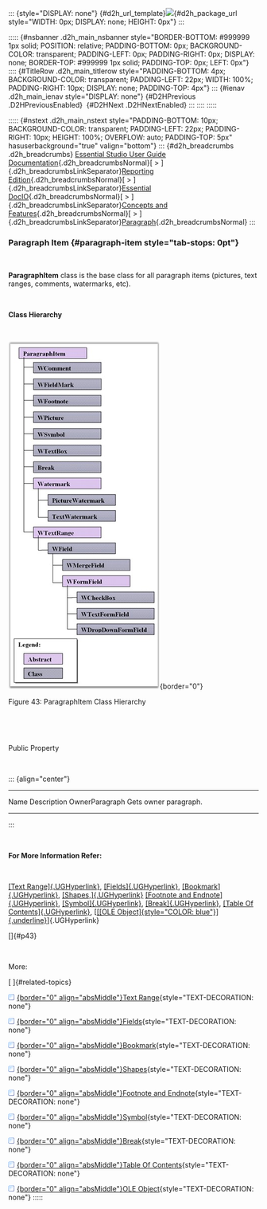 ::: {style="DISPLAY: none"}
[](ms-xhelp:///?Id=d2h_url_template){#d2h_url_template}![](!package_url!){#d2h_package_url style="WIDTH: 0px; DISPLAY: none; HEIGHT: 0px"}
:::

::::: {#nsbanner .d2h_main_nsbanner style="BORDER-BOTTOM: #999999 1px solid; POSITION: relative; PADDING-BOTTOM: 0px; BACKGROUND-COLOR: transparent; PADDING-LEFT: 0px; PADDING-RIGHT: 0px; DISPLAY: none; BORDER-TOP: #999999 1px solid; PADDING-TOP: 0px; LEFT: 0px"}
:::: {#TitleRow .d2h_main_titlerow style="PADDING-BOTTOM: 4px; BACKGROUND-COLOR: transparent; PADDING-LEFT: 22px; WIDTH: 100%; PADDING-RIGHT: 10px; DISPLAY: none; PADDING-TOP: 4px"}
::: {#ienav .d2h_main_ienav style="DISPLAY: none"}
[](ms-xhelp:///?Id=2ca51ad2-2f2e-40ba-9220-4c0bdf3eba1b){#D2HPrevious .D2HPreviousEnabled}  [](ms-xhelp:///?Id=5bbf911e-d8da-438d-a30b-115f1ac2b02a){#D2HNext .D2HNextEnabled}
:::
::::
:::::

::::: {#nstext .d2h_main_nstext style="PADDING-BOTTOM: 10px; BACKGROUND-COLOR: transparent; PADDING-LEFT: 22px; PADDING-RIGHT: 10px; HEIGHT: 100%; OVERFLOW: auto; PADDING-TOP: 5px" hasuserbackground="true" valign="bottom"}
::: {#d2h_breadcrumbs .d2h_breadcrumbs}
[Essential Studio User Guide Documentation](ms-xhelp:///?Id=12457748-09e3-4d74-a240-8e049cedf030){.d2h_breadcrumbsNormal}[ \> ]{.d2h_breadcrumbsLinkSeparator}[Reporting Edition](ms-xhelp:///?Id=027aa5b6-6676-4f93-ad23-c20e8c45792e){.d2h_breadcrumbsNormal}[ \> ]{.d2h_breadcrumbsLinkSeparator}[Essential DocIO](ms-xhelp:///?Id=b88d77b3-4c51-460f-a761-d2ef6d5b0ca6){.d2h_breadcrumbsNormal}[ \> ]{.d2h_breadcrumbsLinkSeparator}[Concepts and Features](ms-xhelp:///?Id=c1881696-52ce-4414-9f3d-97433d8e9775){.d2h_breadcrumbsNormal}[ \> ]{.d2h_breadcrumbsLinkSeparator}[Paragraph](ms-xhelp:///?Id=2ca51ad2-2f2e-40ba-9220-4c0bdf3eba1b){.d2h_breadcrumbsNormal}
:::

### Paragraph Item {#paragraph-item style="tab-stops: 0pt"}

 

**ParagraphItem** class is the base class for all paragraph items (pictures, text ranges, comments, watermarks, etc).

 

**Class Hierarchy**

 

![](ImagesExt/image24_43.png){border="0"}

Figure 43: ParagraphItem Class Hierarchy

 

 

Public Property

 

::: {align="center"}
  ---------------- -----------------------
  Name             Description
  OwnerParagraph   Gets owner paragraph.
  ---------------- -----------------------
:::

 

**For More Information Refer:**

 

[[Text Range]{.UGHyperlink}](ms-xhelp:///?Id=4762306d-608b-41d4-a64b-cb86121b60d8), [[Fields]{.UGHyperlink}](ms-xhelp:///?Id=62e29461-d0b2-4ed1-b83e-ddf73f34fbf5), [[Bookmark]{.UGHyperlink}](ms-xhelp:///?Id=04fa0a51-9b81-4f2b-adcc-8d8b3502f038), [[Shapes,]{.UGHyperlink}](ms-xhelp:///?Id=578ae524-f29b-4163-8add-469ab91c04ec) [[Footnote and Endnote]{.UGHyperlink}](ms-xhelp:///?Id=9b6bab69-b305-46ad-b9e3-46315084aec6), [[Symbol]{.UGHyperlink}](ms-xhelp:///?Id=9b6bab69-b305-46ad-b9e3-46315084aec6), [[Break]{.UGHyperlink}](ms-xhelp:///?Id=c38a553c-a780-4c23-8d64-1c1a43c3bf7a), [[Table Of Contents]{.UGHyperlink}](ms-xhelp:///?Id=c38a553c-a780-4c23-8d64-1c1a43c3bf7a), [[[[OLE Object]{style="COLOR: blue"}]{.underline}](ms-xhelp:///?Id=c38a553c-a780-4c23-8d64-1c1a43c3bf7a)]{.UGHyperlink}

[]{#p43} 

 

More:

[ ]{#related-topics}

[![](button.gif){border="0" align="absMiddle"}Text Range](ms-xhelp:///?Id=4762306d-608b-41d4-a64b-cb86121b60d8){style="TEXT-DECORATION: none"}

[![](button.gif){border="0" align="absMiddle"}Fields](ms-xhelp:///?Id=62e29461-d0b2-4ed1-b83e-ddf73f34fbf5){style="TEXT-DECORATION: none"}

[![](button.gif){border="0" align="absMiddle"}Bookmark](ms-xhelp:///?Id=04fa0a51-9b81-4f2b-adcc-8d8b3502f038){style="TEXT-DECORATION: none"}

[![](button.gif){border="0" align="absMiddle"}Shapes](ms-xhelp:///?Id=578ae524-f29b-4163-8add-469ab91c04ec){style="TEXT-DECORATION: none"}

[![](button.gif){border="0" align="absMiddle"}Footnote and Endnote](ms-xhelp:///?Id=9b6bab69-b305-46ad-b9e3-46315084aec6){style="TEXT-DECORATION: none"}

[![](button.gif){border="0" align="absMiddle"}Symbol](ms-xhelp:///?Id=620b193b-c4e7-4dfe-8c2c-00f0aa548c46){style="TEXT-DECORATION: none"}

[![](button.gif){border="0" align="absMiddle"}Break](ms-xhelp:///?Id=c38a553c-a780-4c23-8d64-1c1a43c3bf7a){style="TEXT-DECORATION: none"}

[![](button.gif){border="0" align="absMiddle"}Table Of Contents](ms-xhelp:///?Id=f184d2f1-bdd2-4514-ba58-dd1048022ca0){style="TEXT-DECORATION: none"}

[![](button.gif){border="0" align="absMiddle"}OLE Object](ms-xhelp:///?Id=45ea8b0c-ada0-4971-9ed7-ba19064882cd){style="TEXT-DECORATION: none"}
:::::
